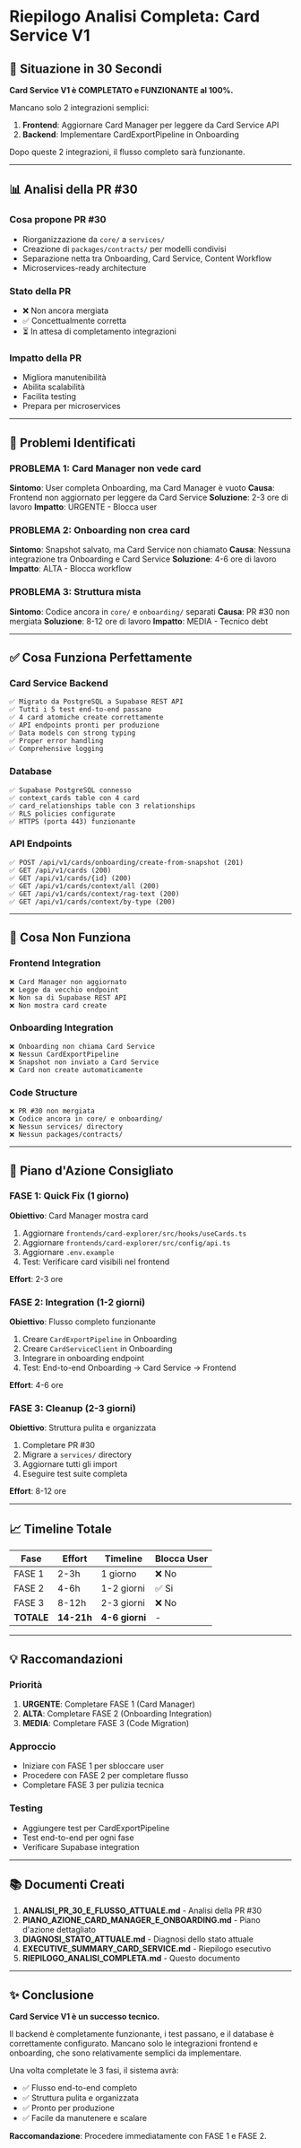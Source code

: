 # Riepilogo Analisi Completa: Card Service V1

## 📌 Situazione in 30 Secondi

**Card Service V1 è COMPLETATO e FUNZIONANTE al 100%.**

Mancano solo 2 integrazioni semplici:
1. **Frontend**: Aggiornare Card Manager per leggere da Card Service API
2. **Backend**: Implementare CardExportPipeline in Onboarding

Dopo queste 2 integrazioni, il flusso completo sarà funzionante.

---

## 📊 Analisi della PR #30

### Cosa propone PR #30
- Riorganizzazione da `core/` a `services/`
- Creazione di `packages/contracts/` per modelli condivisi
- Separazione netta tra Onboarding, Card Service, Content Workflow
- Microservices-ready architecture

### Stato della PR
- ❌ Non ancora mergiata
- ✅ Concettualmente corretta
- ⏳ In attesa di completamento integrazioni

### Impatto della PR
- Migliora manutenibilità
- Abilita scalabilità
- Facilita testing
- Prepara per microservices

---

## 🎯 Problemi Identificati

### PROBLEMA 1: Card Manager non vede card
**Sintomo**: User completa Onboarding, ma Card Manager è vuoto
**Causa**: Frontend non aggiornato per leggere da Card Service
**Soluzione**: 2-3 ore di lavoro
**Impatto**: URGENTE - Blocca user

### PROBLEMA 2: Onboarding non crea card
**Sintomo**: Snapshot salvato, ma Card Service non chiamato
**Causa**: Nessuna integrazione tra Onboarding e Card Service
**Soluzione**: 4-6 ore di lavoro
**Impatto**: ALTA - Blocca workflow

### PROBLEMA 3: Struttura mista
**Sintomo**: Codice ancora in `core/` e `onboarding/` separati
**Causa**: PR #30 non mergiata
**Soluzione**: 8-12 ore di lavoro
**Impatto**: MEDIA - Tecnico debt

---

## ✅ Cosa Funziona Perfettamente

### Card Service Backend
```
✅ Migrato da PostgreSQL a Supabase REST API
✅ Tutti i 5 test end-to-end passano
✅ 4 card atomiche create correttamente
✅ API endpoints pronti per produzione
✅ Data models con strong typing
✅ Proper error handling
✅ Comprehensive logging
```

### Database
```
✅ Supabase PostgreSQL connesso
✅ context_cards table con 4 card
✅ card_relationships table con 3 relationships
✅ RLS policies configurate
✅ HTTPS (porta 443) funzionante
```

### API Endpoints
```
✅ POST /api/v1/cards/onboarding/create-from-snapshot (201)
✅ GET /api/v1/cards (200)
✅ GET /api/v1/cards/{id} (200)
✅ GET /api/v1/cards/context/all (200)
✅ GET /api/v1/cards/context/rag-text (200)
✅ GET /api/v1/cards/context/by-type (200)
```

---

## 🔴 Cosa Non Funziona

### Frontend Integration
```
❌ Card Manager non aggiornato
❌ Legge da vecchio endpoint
❌ Non sa di Supabase REST API
❌ Non mostra card create
```

### Onboarding Integration
```
❌ Onboarding non chiama Card Service
❌ Nessun CardExportPipeline
❌ Snapshot non inviato a Card Service
❌ Card non create automaticamente
```

### Code Structure
```
❌ PR #30 non mergiata
❌ Codice ancora in core/ e onboarding/
❌ Nessun services/ directory
❌ Nessun packages/contracts/
```

---

## 🚀 Piano d'Azione Consigliato

### FASE 1: Quick Fix (1 giorno)
**Obiettivo**: Card Manager mostra card

1. Aggiornare `frontends/card-explorer/src/hooks/useCards.ts`
2. Aggiornare `frontends/card-explorer/src/config/api.ts`
3. Aggiornare `.env.example`
4. Test: Verificare card visibili nel frontend

**Effort**: 2-3 ore

### FASE 2: Integration (1-2 giorni)
**Obiettivo**: Flusso completo funzionante

1. Creare `CardExportPipeline` in Onboarding
2. Creare `CardServiceClient` in Onboarding
3. Integrare in onboarding endpoint
4. Test: End-to-end Onboarding → Card Service → Frontend

**Effort**: 4-6 ore

### FASE 3: Cleanup (2-3 giorni)
**Obiettivo**: Struttura pulita e organizzata

1. Completare PR #30
2. Migrare a `services/` directory
3. Aggiornare tutti gli import
4. Eseguire test suite completa

**Effort**: 8-12 ore

---

## 📈 Timeline Totale

| Fase | Effort | Timeline | Blocca User |
|------|--------|----------|-------------|
| FASE 1 | 2-3h | 1 giorno | ❌ No |
| FASE 2 | 4-6h | 1-2 giorni | ✅ Si |
| FASE 3 | 8-12h | 2-3 giorni | ❌ No |
| **TOTALE** | **14-21h** | **4-6 giorni** | - |

---

## 💡 Raccomandazioni

### Priorità
1. **URGENTE**: Completare FASE 1 (Card Manager)
2. **ALTA**: Completare FASE 2 (Onboarding Integration)
3. **MEDIA**: Completare FASE 3 (Code Migration)

### Approccio
- Iniziare con FASE 1 per sbloccare user
- Procedere con FASE 2 per completare flusso
- Completare FASE 3 per pulizia tecnica

### Testing
- Aggiungere test per CardExportPipeline
- Test end-to-end per ogni fase
- Verificare Supabase integration

---

## 📚 Documenti Creati

1. **ANALISI_PR_30_E_FLUSSO_ATTUALE.md** - Analisi della PR #30
2. **PIANO_AZIONE_CARD_MANAGER_E_ONBOARDING.md** - Piano d'azione dettagliato
3. **DIAGNOSI_STATO_ATTUALE.md** - Diagnosi dello stato attuale
4. **EXECUTIVE_SUMMARY_CARD_SERVICE.md** - Riepilogo esecutivo
5. **RIEPILOGO_ANALISI_COMPLETA.md** - Questo documento

---

## ✨ Conclusione

**Card Service V1 è un successo tecnico.**

Il backend è completamente funzionante, i test passano, e il database è correttamente configurato. Mancano solo le integrazioni frontend e onboarding, che sono relativamente semplici da implementare.

Una volta completate le 3 fasi, il sistema avrà:
- ✅ Flusso end-to-end completo
- ✅ Struttura pulita e organizzata
- ✅ Pronto per produzione
- ✅ Facile da manutenere e scalare

**Raccomandazione**: Procedere immediatamente con FASE 1 e FASE 2.

